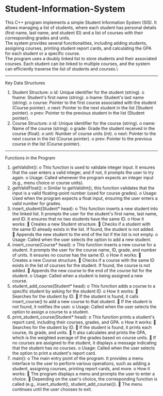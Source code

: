 # Student-Information-System
This C++ program implements a simple Student Information System (SIS). It allows managing a list of students, where each student has personal details (first name, last name, and student ID) and a list of courses with their corresponding grades and units.\
The system provides several functionalities, including adding students, assigning courses, printing student report cards, and calculating the GPA for each student or a specific course.\
The program uses a doubly linked list to store students and their associated courses. Each student can be linked to multiple courses, and the system can efficiently traverse the list of students and courses.\
________________________________________
Key Data Structures
1.	Student Structure:
o	id: Unique identifier for the student (string).
o	fname: Student's first name (string).
o	lname: Student's last name (string).
o	course: Pointer to the first course associated with the student (Course pointer).
o	next: Pointer to the next student in the list (Student pointer).
o	prev: Pointer to the previous student in the list (Student pointer).
2.	Course Structure:
o	id: Unique identifier for the course (string).
o	name: Name of the course (string).
o	grade: Grade the student received in the course (float).
o	unit: Number of course units (int).
o	next: Pointer to the next course in the list (Course pointer).
o	prev: Pointer to the previous course in the list (Course pointer).
________________________________________
Functions in the Program
1.	getValidInt():
o	This function is used to validate integer input. It ensures that the user enters a valid integer, and if not, it prompts the user to try again.
o	Usage: Called whenever the program expects an integer input (e.g., menu choice or course units).
2.	getValidFloat():
o	Similar to getValidInt(), this function validates that the input is a valid floating-point number (used for course grades).
o	Usage: Used when the program expects a float input, ensuring the user enters a valid number for grades.
3.	insert_student(Student* head):
o	This function inserts a new student into the linked list. It prompts the user for the student's first name, last name, and ID. It ensures that no two students have the same ID.
o	How it works: 
	Creates a new Student structure.
	Checks if a student with the same ID already exists in the list. If found, the student is not added.
	Appends the new student to the end of the list if the list is not empty.
o	Usage: Called when the user selects the option to add a new student.
4.	insert_course(Course* head):
o	This function inserts a new course for a student. It prompts the user for the course name, ID, grade, and number of units. It ensures no course has the same ID.
o	How it works: 
	Creates a new Course structure.
	Checks if a course with the same ID exists in the list of courses for the student. If found, the course is not added.
	Appends the new course to the end of the course list for the student.
o	Usage: Called when a student is being assigned a new course.
5.	student_add_course(Student* head):
o	This function adds a course to a specific student by asking for the student ID.
o	How it works: 
	Searches for the student by ID.
	If the student is found, it calls insert_course() to add a new course to that student.
	If the student is not found, it notifies the user.
o	Usage: Called when the user selects the option to assign a course to a student.
6.	print_student_course(Student* head):
o	This function prints a student's report card, including their courses, grades, and GPA.
o	How it works: 
	Searches for the student by ID.
	If the student is found, it prints each course, its grade, and units.
	It also calculates and prints the GPA, which is the weighted average of the grades based on course units.
	If no courses are assigned to the student, it displays a message indicating that the student has no courses.
o	Usage: Called when the user selects the option to print a student's report card.
7.	main():
o	The main entry point of the program. It provides a menu interface to the user to perform various operations, such as adding a student, assigning courses, printing report cards, and more.
o	How it works: 
	The program displays a menu and prompts the user to enter a choice.
	Depending on the user's choice, the corresponding function is called (e.g., insert_student(), student_add_course()).
	The menu continues until the user chooses to exit.

